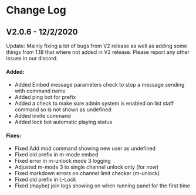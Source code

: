 # Change Log

## V2.0.6 - 12/2/2020

Update: Mainly fixing a lot of bugs from V2 release as well as adding some things from 1.18 that where not added in V2 release. Please report any other issues in our discord.

#### Added:

* Added Embed message parameters check to stop a message sending with command name
* Added ping bot for prefix
* Added a check to make sure admin system is enabled on list staff command so is not shown as undefined
* Added invite command
* Added lock bot automatic playing status

#### Fixes:

* Fixed Add mod command showing new user as undefined
* Fixed old prefix in m-mode embed
* Fixed error in m-unlock mode 3 logging
* Adjusted m-mode 3 to single channel unlock only \(for now\)
* Fixed markdown errors on channel limit checker \(m-unlock\)
* Fixed old prefix in L-Lock
* Fixed \(maybe\) join logs showing on when running panel for the first time



